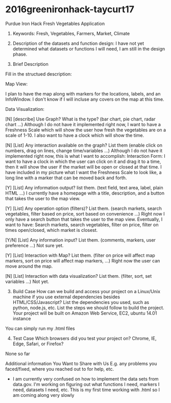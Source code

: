 # 2016greenironhack-taycurt17

Purdue Iron Hack Fresh Vegetables Application

1. Keywords: Fresh, Vegetables, Farmers, Market, Climate

2. Description of the datasets and function design: I have not yet determined what datasets or functions I will need, I am still in the design phase.

3. Brief Description

Fill in the structued description:

Map View:

I plan to have the map along with markers for the locations, labels, and an InfoWindow. I don't know if I will incluse any covers on the map at this time.

Data Visualization:

[N] [describe] Use Graph? What is the type? (bar chart, pie chart, radar chart ...)
Although I do not have it implemented right now, I want to have a Freshness Scale which will show the user how fresh the vegetables are on a scale of 1-10. I also want to have a clock which will show the time.

[N] [List] Any interaction available on the graph? List them (enable click on numbers, drag on lines, change time/variables ...)
Although I do not have it implemented right now, this is what I want to accomplish: Interaction Form: I want to have a clock in which the user can click on it and drag it to a time, then it will show the user if the market will be open or closed at that time. I have included in my picture what I want the Freshness Scale to look like, a long line with a marker that can be moved back and forth.

[Y] [List] Any information output? list them. (text field, text area, label, plain HTML ...)
I currently have a homepage with a title, description, and a button that takes the user to the map view.

[Y] [List] Any operation option (filters)? List them. (search markets, search vegetables, filter based on price, sort based on convenience ...)
Right now I only have a search button that takes the user to the map view. Eventually, I want to have: Search markets, search vegetables, filter on price, filter on times open/closed, which market is closest.

[Y/N] [List] Any information input? List them. (comments, markers, user preference ...)
Not sure yet.

[Y] [List] Interaction with Map? List them. (filter on price will affect map markers, sort on price will affect map markers, ...)
Right now the user can move around the map.

[N] [List] Interaction with data visualization? List them. (filter, sort, set variables ...)
Not yet.

3. Build Case How can we build and access your project on a Linux/Unix machine if you use external dependencies besides HTML/CSS/Javascript? List the dependencies you used, such as python, node.js, etc. List the steps we should follow to build the project. Your project will be built on Amazon Web Service, EC2, ubuntu 14.01 instance

You can simply run my .html files


4. Test Case Which browsers did you test your project on? Chrome, IE, Edge, Safari, or Firefox?

None so far

Additional information You Want to Share with Us E.g. any problems you faced/fixed, where you reached out to for help, etc.
- I am currently very confused on how to implement the data sets from data.gov. I'm working on figuring out what functions I need, markers I need, datasets I need, etc. This is my first time working with .html so I am coming along very slowly
